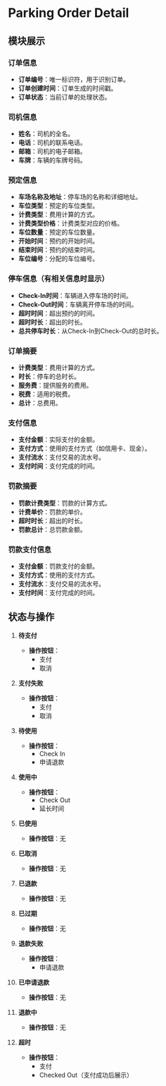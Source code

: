 # Parking Order Detail

## 模块展示

### 订单信息
- **订单编号**：唯一标识符，用于识别订单。
- **订单创建时间**：订单生成的时间戳。
- **订单状态**：当前订单的处理状态。

### 司机信息
- **姓名**：司机的全名。
- **电话**：司机的联系电话。
- **邮箱**：司机的电子邮箱。
- **车牌**：车辆的车牌号码。

### 预定信息
- **车场名称及地址**：停车场的名称和详细地址。
- **车位类型**：预定的车位类型。
- **计费类型**：费用计算的方式。
- **计费类型价格**：计费类型对应的价格。
- **车位数量**：预定的车位数量。
- **开始时间**：预约的开始时间。
- **结束时间**：预约的结束时间。
- **车位编号**：分配的车位编号。

### 停车信息（有相关信息时显示）
- **Check-In时间**：车辆进入停车场的时间。
- **Check-Out时间**：车辆离开停车场的时间。
- **超时时间**：超出预约的时间。
- **超时时长**：超出的时长。
- **总共停车时长**：从Check-In到Check-Out的总时长。

### 订单摘要
- **计费类型**：费用计算的方式。
- **时长**：停车的总时长。
- **服务费**：提供服务的费用。
- **税费**：适用的税费。
- **总计**：总费用。

### 支付信息
- **支付金额**：实际支付的金额。
- **支付方式**：使用的支付方式（如信用卡、现金）。
- **支付流水**：支付交易的流水号。
- **支付时间**：支付完成的时间。

### 罚款摘要
- **罚款计费类型**：罚款的计算方式。
- **计费单价**：罚款的单价。
- **超时时长**：超出的时长。
- **罚款总计**：总罚款金额。

### 罚款支付信息
- **支付金额**：罚款支付的金额。
- **支付方式**：使用的支付方式。
- **支付流水**：支付交易的流水号。
- **支付时间**：支付完成的时间。

## 状态与操作

1. **待支付**
   - **操作按钮**：
     - 支付
     - 取消

2. **支付失败**
   - **操作按钮**：
     - 支付
     - 取消

3. **待使用**
   - **操作按钮**：
     - Check In
     - 申请退款

4. **使用中**
   - **操作按钮**：
     - Check Out
     - 延长时间

5. **已使用**
   - **操作按钮**：无

6. **已取消**
   - **操作按钮**：无

7. **已退款**
   - **操作按钮**：无

8. **已过期**
   - **操作按钮**：无

9. **退款失败**
   - **操作按钮**：
     - 申请退款

10. **已申请退款**
    - **操作按钮**：无

11. **退款中**
    - **操作按钮**：无

12. **超时**
    - **操作按钮**：
      - 支付
      - Checked Out（支付成功后展示） 